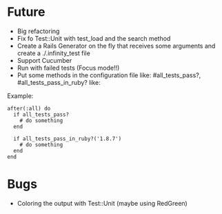 Future
======

- Big refactoring
- Fix fo Test::Unit with test_load and the search method
- Create a Rails Generator on the fly that receives some arguments and create a ./.infinity_test file
- Support Cucumber
- Run with failed tests (Focus mode!!)
- Put some methods in the configuration file like: #all_tests_pass?, #all_tests_pass_in_ruby? like:

Example:

	after(:all) do
      if all_tests_pass?
        # do something
      end
               
      if all_tests_pass_in_ruby?('1.8.7') 
        # do something
      end
	end

Bugs
====

- Coloring the output with Test::Unit (maybe using RedGreen)
